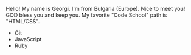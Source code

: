 Hello!
My name is Georgi.
I'm from Bulgaria (Europe).
Nice to meet you!
GOD bless you and keep you.
My favorite "Code School" path is "HTML/CSS".
* Git
* JavaScript
* Ruby